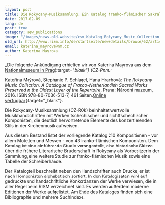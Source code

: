 ```yaml
---
layout: post
title: Die Rokycany-Musiksammlung. Ein Katalog franko-flämischer Sakralmusik aus den ältesten Teilen des Bestandes
date: 2017-02-09
lang: de
post: true
category: new_publications
image: "/images/news-old-website/csm_Katalog_Rokycany_Music_Collection_6f7eb13845.jpg"
old_url: http://www.rism.info/de/startseite/newsdetails/browse/62/article/64/the-rokycany-music-collection-a-catalogue-of-franco-netherlandish-sacred-works-preserved-in-the-old.html
email: katerina_mayrova@nm.cz
author: Katerina Mayrova
---
```



_Die folgende Ankündigung erhielten wir von Katerina Mayrova aus dem [Nationalmuseum in Prag](http://www.nm.cz/Publications/Electronic-Publications/The-Rokycany-Music-Collection-A-Catalogue-of-Franco-Netherlandish-Sacred-Works-Preserved-in-the-Oldest-Layer-of-the-Repertoire.html){:target="_blank"} (CZ-Pnm):_

Kateřina Maýrová, Stephanie P. Schlagel, Hana Hrachová: _The Rokycany Music Collection. A Catalogue of Franco-Netherlandish Sacred Works Preserved in the Oldest Layer of the Repertoire_, Praha: Národní muzeum, 2016. ISBN 978-80-7036-513-7, 461 Seiten.[Online verfügbar](http://www.nm.cz/admin/files/File/download/epublikace/Rokycanska-hudebni-sbirka.pdf){:target="_blank"}.

Die Rokycany-Musiksammlung (CZ-ROk) beinhaltet wertvolle Musikhandschriften mit Werken tschechischer und nichttschechischer Komponisten, die deutlich hervortretende Elemente des konzertierenden Stils in der Kirchenmusik aufweisen.

Aus diesem Bestand listet der vorliegende Katalog 210 Kompositionen - vor allem Motetten und Messen - von 43 franko-flämischen Komponisten. Dem Katalog ist eine einführende Studie vorangestellt, eine historische Skizze über die frühere Literarische Bruderschaft in Rokycany als Vorbesitzerin der Sammlung, eine weitere Studie zur franko-flämischen Musik sowie eine Tabelle der Schreiberhände.

Der Katalogteil beschreibt neben den Handschriften auch Drucke; er ist nach Komponisten alphabetisch sortiert. In den Katalogisaten wird auf gedruckte und handschriftliche Konkordanzen der Werke verwiesen, die in aller Regel beim RISM verzeichnet sind. Es werden außerdem moderne Editionen der Werke aufgelistet. Am Ende des Kataloges finden sich eine Bibliographie und mehrere Suchindexe.



